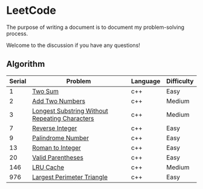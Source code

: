 # LeetCode

The purpose of writing a document is to document my problem-solving process.

Welcome to the discussion if you have any questions!

## Algorithm

|  Serial |  Problem | Language | Difficulty |  
|  ----  | ----  | ---- | ---- | 
| 1 | [Two Sum](https://github.com/vigoroushui/leetcode/tree/master/algorithm/twoSum_1) | c++ | Easy |
| 2 | [Add Two Numbers](https://github.com/vigoroushui/leetcode/tree/master/algorithm/addTwoNumbers_2) | c++ | Medium | 
| 3 | [Longest Substring Without Repeating Characters](https://github.com/vigoroushui/leetcode/tree/master/algorithm/LSWRC_3) | c++ | Medium |
| 7 | [Reverse Integer](https://github.com/vigoroushui/leetcode/tree/master/algorithm/reverseInteger_7) | c++ | Easy |
| 9 | [Palindrome Number](https://github.com/vigoroushui/leetcode/tree/master/algorithm/palindromeNumber_9) | c++| Easy |
| 13 | [Roman to Integer](https://github.com/vigoroushui/leetcode/tree/master/algorithm/roman2Int_13) | c++ | Easy | 
| 20 | [Valid Parentheses](https://github.com/vigoroushui/leetcode/tree/master/algorithm/validParentheses_20) | c++ | Easy|
| 146 | [LRU Cache](https://github.com/vigoroushui/leetcode/tree/master/algorithm/LRUCache_146) | c++ | Medium |
| 976 | [Largest Perimeter Triangle](https://github.com/vigoroushui/leetcode/tree/master/algorithm/largestPerimeterTriangle_976) | c++ | Easy|
